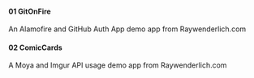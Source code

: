 #### 01 GitOnFire
An Alamofire and GitHub Auth App demo app from Raywenderlich.com

#### 02 ComicCards
A Moya and Imgur API usage demo app from Raywenderlich.com
